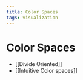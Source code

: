 ```yaml
---
title: Color Spaces
tags: visualization
---
```


# Color Spaces
- [[Divide Oriented]]
- [[Intuitive Color spaces]]
















































































